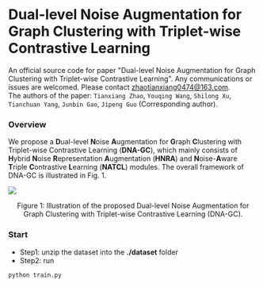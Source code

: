 # Dual-level Noise Augmentation for Graph Clustering with Triplet-wise Contrastive Learning
An official source code for paper "Dual-level Noise Augmentation for Graph Clustering with Triplet-wise Contrastive Learning". Any communications or issues are welcomed. Please contact zhaotianxiang0474@163.com.<br>
The authors of the paper: `Tianxiang Zhao`, `Youqing Wang`, `Shilong Xu`, `Tianchuan Yang`, `Junbin Gao`, `Jipeng Guo` (Corresponding author).<br>
### Overview
We propose a **D**ual-level **N**oise **A**ugmentation for **G**raph **C**lustering with Triplet-wise Contrastive Learning (**DNA-GC**), which  mainly consists of **H**ybrid **N**oise **R**epresentation **A**ugmentation (**HNRA**) and **N**oise-**A**ware **T**riple **C**ontrastive **L**earning (**NATCL**) modules. The overall framework of DNA-GC is illustrated in Fig. 1.

![](https://github.com/TianxiangZhao0474/WGCN/blob/main/image/DNA-GC.png)
<div align=center>
Figure 1: Illustration of the proposed Dual-level Noise Augmentation for Graph Clustering with Triplet-wise Contrastive Learning (DNA-GC).
</div>

### Start

- Step1: unzip the dataset into the **./dataset** folder
- Step2: run

```
python train.py
```

